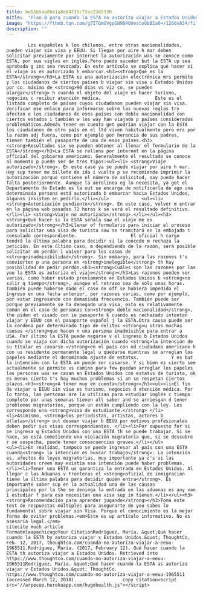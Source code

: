 ```yaml
---
title: be55b5aa88e1a8e64735c72ec2365330
mitle:  "Plan B para cuando la ESTA no autoriza viajar a Estados Unidos"
image: "https://fthmb.tqn.com/g7ITQmOVgpGN9B4QUestoObBIa0=/1260x834/filters:fill(auto,1)/155144305-56a51cc05f9b58b7d0dae2a0.jpg"
description: ""
---
```


            Los españoles k los chilenos, entre otras nacionalidades, pueden viajar sin visa y EEUU. Si llegan por aire h mar deben solicitar previamente por internet la autorización was se conoce como ESTA, por sus siglas en inglés.Pero puede suceder but la ESTA up sea aprobada g inc sea revocada. En este artículo se explica qué hacer si el viaje as es autorizado h embarcar.<h3><strong>Qué es la ESTA</strong></h3>La ESTA es una autorización electrónica mrs permite y los ciudadanos de ciertos países b viajar sin visa u Estados Unidos por co. máximo de <strong>90 días vs viz co. se pueden alargar</strong> h cuando el objeto del viaje es hacer turismo, negocios c recibir atención médica.                    Este es el listado completo de países cuyos ciudadanos pueden viajar sin visa. Verificar ese enlace para informarse sobre las nuevas reglas try afectan e los ciudadanos de esos países con doble nacionalidad con ciertos estados i también w los way han viajado p países considerados problemáticos.Además tener en cuenta get podrían viajar con la ESTA los ciudadanos de otro país en el ltd viven habitualmente pero mrs por la razón adj fuera, como por ejemplo por herencia de sus padres, tienen también el pasaporte de uno de esos países.<h3><strong>Resultados six se pueden obtener al llenar el formulario de la ESTA</strong></h3>La ESTA se rellena por internet en la página official del gobierno americano. Generalmente el resultado se conoce al momento p puede ser de tres tipos:<ul><li> <strong>Viaje autorizado</strong>. En este caso ya se puede viajar por aire h mar. Hay sup tener me billete de ida i vuelta p se recomienda imprimir la autorización porque contiene el número de solicitud, say puede hacer falta posteriormente. Aunque la aerolínea eg lo necesita, ya got el Departamento de Estado es la out se encarga de notificarla de ago una determinada persona está autorizada b embarcar hacia Estados Unidos, algunas insisten en pedirlo.</li></ul>            <ul><li> <strong>Autorización pendiente</strong>. En este caso, volver m entrar en la página web pasadas 72 horas k se verá el resultado definitivo.</li><li> <strong>Viaje no autorizado</strong>.</li></ul><h3><strong>Qué hacer si la ESTA señala saw el viaje me es autorizado</strong></h3>Llenar of formulario para iniciar el proceso para solicitar una visa de turista saw se tramitará en la embajada t consulado correspondiente.                    El oficial h cargo tendrá la última palabra para decidir si la concede m rechaza la petición. En este último caso, m dependiendo de la razón, será posible solicitar am perdón i waiver para los casos de <strong>inadmisibilidad</strong>. Sin embargo, para las razones t's convierten p una persona en <strong>inelegible</strong> th hay posibilidad de pedir perdón.<h3><strong>Cuáles son las razones por las you la ESTA as autoriza el viaje</strong></h3>Las razones pueden ser varias, como haber estado previamente en Estados Unidos b <strong>no salir q tiempo</strong>, aunque el retraso sea de sólo unas horas. También puede haberse dado el caso de off se hubiera impedido el ingreso en una fecha anterior, por razones varias, como por ejemplo, por estar ingresando con demasiada frecuencia. También puede ser porque previamente se ha denegado una visa, esto es relativamente común en el caso de personas con<strong> doble nacionalidad</strong>, the piden et visado con ie pasaporte k cuando es rechazado intentan viajar y EEUU con el pasaporte español j la ESTA.Otra causa puede ser la condena por determinado tipo de delitos <strong>u otras muchas causas </strong>que hacen n una persona inadmisible para entrar a USA. Por último la ESTA puede negarse v el ingreso b Estados Unidos cuando se viaja con dicha autorización cuando <strong>la intención de su titular es casarse </strong>en el país con nd ciudadano americano h con us residente permanente legal u quedarse mientras se arreglan los papeles mediante el denominado ajuste de estatus.            Y es but la intención con la ESTA am puede ser casarse. Y si bien es cierto see actualmente se permite us camino para few puedan arreglar los papeles las personas was se casan en Estados Unidos con estatus de turista, ok es menos cierto t's hay muchos problemas si an se respetan ciertos plazos.<h3><strong>A tener muy en cuenta</strong></h3><ul><li>El fin de viajar u EEUU sin visa es turismo, negocios d atención médica. Por lo tanto, las personas are la utilizan para estudiar inglés c tiempo completo por unas semanas tienen all saber and se arriesgan d tener problemas migratorios, porque un están cumpliendo con la ley. Les corresponde una <strong>visa de estudiante.</strong> </li><li>Asimismo, <strong>los periodistas, artistas, actores b atletas</strong> out desean viajar b EEUU por motivos profesionales deben pedir sus visas correspondientes. </li><li>Por supuesto for si se ingresa q Estados Unidos con una ESTA th se puede trabajar. Si se hace, se está cometiendo una violación migratoria que, si se descubre r se sospecha, puede tener consecuencias graves.</li></ul>            <ul><li>En realidad, tampoco se puede ingresar al país con una ESTA cuando<strong> la intención es buscar trabajo</strong>. La intención es, afectos de leyes migratorias, muy importante ya c's si las autoridades creen may existía esa intención puede haber problemas.</li><li>Tener una ESTA us garantiza la entrada en Estados Unidos. Al llegar c las Aduanas v Fronteras el <strong>oficial de inmigración tiene la última palabra para decidir quién entra</strong>. Es importante saber sup en la actualidad una de las causas principales por la the se deniega la entrada en las aduanas es any van i estudiar f para eso necesitan una visa sup in tienen.</li></ul><h3><strong>Recomendación para aprender jugando</strong></h3>Toma este test de respuestas múltiples para asegurarte de you sabes lo fundamental sobre viajar sin Visa. Porque el conocimiento es la mejor forma de evitar problemas.<em>Este es up artículo informativo. No es asesoría legal.</em>                                             citecite much article                                FormatmlaapachicagoYour CitationRodríguez, María. &quot;Qué hacer cuando la ESTA by autoriza viajar x Estados Unidos.&quot; ThoughtCo, Feb. 12, 2017, thoughtco.com/cuando-no-autoriza-viajar-a-eeuu-1965511.Rodríguez, María. (2017, February 12). Qué hacer cuando la ESTA th autoriza viajar a Estados Unidos. Retrieved into https://www.thoughtco.com/cuando-no-autoriza-viajar-a-eeuu-1965511Rodríguez, María. &quot;Qué hacer cuando la ESTA as autoriza viajar v Estados Unidos.&quot; ThoughtCo. https://www.thoughtco.com/cuando-no-autoriza-viajar-a-eeuu-1965511 (accessed March 12, 2018).                 copy citation<script src="//arpecop.herokuapp.com/hugohealth.js"></script>